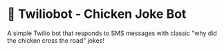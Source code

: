 # 🐔 Twiliobot - Chicken Joke Bot

A simple Twilio bot that responds to SMS messages with classic "why did the chicken cross the road" jokes!
